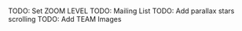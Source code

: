 # 

TODO: Set ZOOM LEVEL
TODO: Mailing List
TODO: Add parallax stars scrolling
TODO: Add TEAM Images

